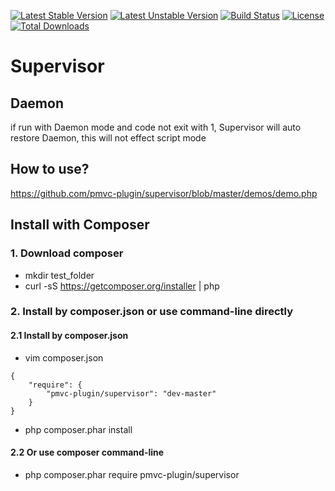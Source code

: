 [![Latest Stable Version](https://poser.pugx.org/pmvc-plugin/supervisor/v/stable)](https://packagist.org/packages/pmvc-plugin/supervisor) 
[![Latest Unstable Version](https://poser.pugx.org/pmvc-plugin/supervisor/v/unstable)](https://packagist.org/packages/pmvc-plugin/supervisor) 
[![Build Status](https://travis-ci.org/pmvc-plugin/supervisor.svg?branch=master)](https://travis-ci.org/pmvc-plugin/supervisor)
[![License](https://poser.pugx.org/pmvc-plugin/supervisor/license)](https://packagist.org/packages/pmvc-plugin/supervisor)
[![Total Downloads](https://poser.pugx.org/pmvc-plugin/supervisor/downloads)](https://packagist.org/packages/pmvc-plugin/supervisor) 

Supervisor
===============

## Daemon
if run with Daemon mode and code not exit with 1,
Supervisor will auto restore Daemon, this will not effect script mode

## How to use?
https://github.com/pmvc-plugin/supervisor/blob/master/demos/demo.php



## Install with Composer
### 1. Download composer
   * mkdir test_folder
   * curl -sS https://getcomposer.org/installer | php

### 2. Install by composer.json or use command-line directly
#### 2.1 Install by composer.json
   * vim composer.json
```
{
    "require": {
        "pmvc-plugin/supervisor": "dev-master"
    }
}
```
   * php composer.phar install

#### 2.2 Or use composer command-line
   * php composer.phar require pmvc-plugin/supervisor

